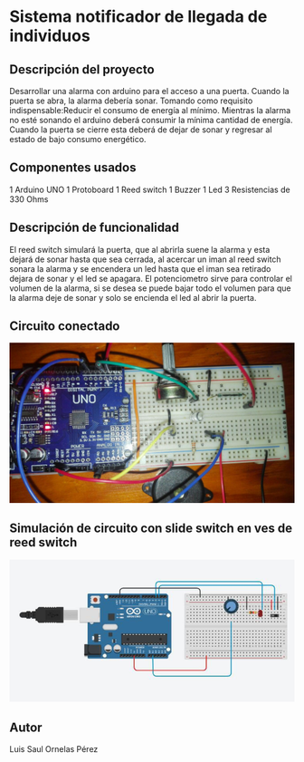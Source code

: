 Sistema notificador de llegada de individuos
====================================

Descripción del proyecto
------------------------

Desarrollar una alarma con arduino para el acceso a una puerta.
Cuando la puerta se abra, la alarma debería sonar.
Tomando como requisito indispensable:Reducir el consumo de energía
al mínimo. Mientras la alarma no esté sonando el arduino deberá
consumir la mínima cantidad de energía. Cuando la puerta se cierre
esta deberá de dejar de sonar y regresar al estado de bajo consumo
energético.

Componentes usados
------------------

1 Arduino UNO
1 Protoboard
1 Reed switch
1 Buzzer
1 Led
3 Resistencias de 330 Ohms

Descripción de funcionalidad
----------------------------
El reed switch simulará la puerta, que al abrirla suene la alarma y
esta dejará de sonar hasta que sea cerrada, al acercar un iman al 
reed switch sonara la alarma y se encendera un led hasta que el iman
sea retirado dejara de sonar y el led se apagara.
El potenciometro sirve para controlar el volumen de la alarma, si se
desea se puede bajar todo el volumen para que la alarma deje de sonar
y solo se encienda el led al abrir la puerta.


Circuito conectado
------------------

![Imagen Arduino](FotoCircuito.jpg "Circuito")

Simulación de circuito con slide switch en ves de reed switch
-------------------------------------------------------------

![Imagen Simulacion](SimulacionCircuito.jpg "Circuito")

Autor
-----
Luis Saul Ornelas Pérez
